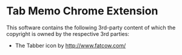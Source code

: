 Tab Memo Chrome Extension
=========================




This software contains the following 3rd-party content of which the copyright is owned by the respective 3rd parties:
- The Tabber icon by http://www.fatcow.com/



